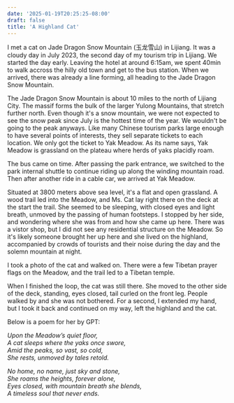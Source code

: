 ```yaml
---
date: '2025-01-19T20:25:25-08:00'
draft: false
title: 'A Highland Cat'
---
```


I met a cat on Jade Dragon Snow Mountain (玉龙雪山) in Lijiang. It was a cloudy day in July 2023, the second day of my tourism trip in Lijiang. We started the day early. Leaving the hotel at around 6:15am, we spent 40min to walk accross the hilly old town and get to the bus station. When we arrived, there was already a line forming, all heading to the Jade Dragon Snow Mountain. 

The Jade Dragon Snow Mountain is about 10 miles to the north of Lijiang City. The massif forms the bulk of the larger Yulong Mountains, that stretch further north. Even though it's a snow mountain, we were not expected to see the snow peak since July is the hottest time of the year. We wouldn't be going to the peak anyways. Like many Chinese tourism parks large enough to have several points of interests, they sell separate tickets to each location. We only got the ticket to Yak Meadow. As its name says, Yak Meadow is grassland on the plateau where herds of yaks placidly roam.

The bus came on time. After passing the park entrance, we switched to the park internal shuttle to continue riding up along the winding mountain road. Then after another ride in a cable car, we arrived at Yak Meadow. 

Situated at 3800 meters above sea level, it's a flat and open grassland. A wood trail led into the Meadow, and Ms. Cat lay right there on the deck at the start the trail. She seemed to be sleeping, with closed eyes and light breath, unmoved by the passing of human footsteps. I stopped by her side, and wondering where she was from and how she came up here. There was a vistor shop, but I did not see any residential structure on the Meadow. So it's likely someone brought her up here and she lived on the highland, accompanied by crowds of tourists and their noise during the day and the solemn mountain at night. 

I took a photo of the cat and walked on. There were a few Tibetan prayer flags on the Meadow, and the trail led to a Tibetan temple.

When I finished the loop, the cat was still there. She moved to the other side of the deck, standing, eyes closed, tail curled on the front leg. People walked by and she was not bothered. For a second, I extended my hand, but I took it back and continued on my way, left the highland and the cat.

Below is a poem for her by GPT:

*Upon the Meadow’s quiet floor,\
A cat sleeps where the yaks once swore,\
Amid the peaks, so vast, so cold,\
She rests, unmoved by tales retold.*

*No home, no name, just sky and stone,\
She roams the heights, forever alone,\
Eyes closed, with mountain breath she blends,\
A timeless soul that never ends.*